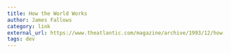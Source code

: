 ```yaml
---
title: How the World Works
author: James Fallows
category: link
external_url: https://www.theatlantic.com/magazine/archive/1993/12/how-the-world-works/305854/
tags: dev
---
```

